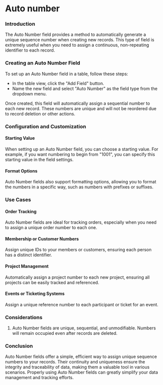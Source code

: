 # Auto number

### Introduction

The Auto Number field provides a method to automatically generate a unique sequence number when creating new records. This type of field is extremely useful when you need to assign a continuous, non-repeating identifier to each record.

### Creating an Auto Number Field

To set up an Auto Number field in a table, follow these steps:

* In the table view, click the "Add Field" button.
* Name the new field and select "Auto Number" as the field type from the dropdown menu.

Once created, this field will automatically assign a sequential number to each new record. These numbers are unique and will not be reordered due to record deletion or other actions.

### Configuration and Customization

#### Starting Value

When setting up an Auto Number field, you can choose a starting value. For example, if you want numbering to begin from "1001", you can specify this starting value in the field settings.

#### Format Options

Auto Number fields also support formatting options, allowing you to format the numbers in a specific way, such as numbers with prefixes or suffixes.

### Use Cases

#### Order Tracking

Auto Number fields are ideal for tracking orders, especially when you need to assign a unique order number to each one.

#### Membership or Customer Numbers

Assign unique IDs to your members or customers, ensuring each person has a distinct identifier.

#### Project Management

Automatically assign a project number to each new project, ensuring all projects can be easily tracked and referenced.

#### Events or Ticketing Systems

Assign a unique reference number to each participant or ticket for an event.

### Considerations

1. Auto Number fields are unique, sequential, and unmodifiable. Numbers will remain occupied even after records are deleted.

### Conclusion

Auto Number fields offer a simple, efficient way to assign unique sequence numbers to your records. Their continuity and uniqueness ensure the integrity and traceability of data, making them a valuable tool in various scenarios. Properly using Auto Number fields can greatly simplify your data management and tracking efforts.
